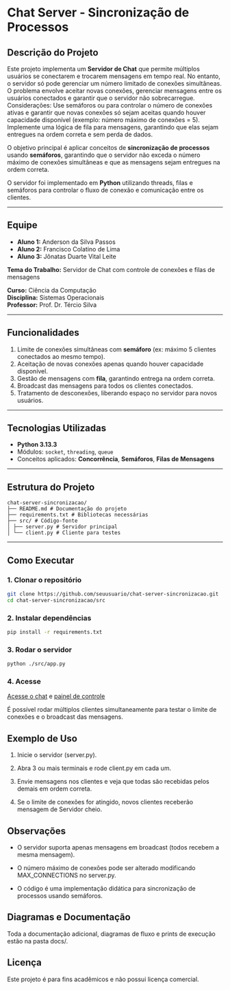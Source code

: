 # Chat Server - Sincronização de Processos

## Descrição do Projeto
Este projeto implementa um **Servidor de Chat** que permite múltiplos usuários se conectarem e trocarem mensagens em tempo real. No entanto, o servidor só pode gerenciar um número limitado de conexões simultâneas. O problema envolve aceitar novas conexões, gerenciar mensagens entre os usuários conectados e garantir que o servidor não sobrecarregue. Considerações: Use semáforos ou para controlar o número de conexões ativas e garantir que novas conexões só sejam aceitas quando houver capacidade disponível (exemplo: número máximo de conexões = 5). Implemente uma lógica de fila para mensagens, garantindo que elas sejam entregues na ordem correta e sem perda de dados.

O objetivo principal é aplicar conceitos de **sincronização de processos** usando **semáforos**, garantindo que o servidor não exceda o número máximo de conexões simultâneas e que as mensagens sejam entregues na ordem correta.

O servidor foi implementado em **Python** utilizando threads, filas e semáforos para controlar o fluxo de conexão e comunicação entre os clientes.

---

## Equipe
- **Aluno 1:** Anderson da Silva Passos  
- **Aluno 2:** Francisco Colatino de Lima
- **Aluno 3:** Jônatas Duarte Vital Leite

**Tema do Trabalho:** Servidor de Chat com controle de conexões e filas de mensagens  

**Curso:** Ciência da Computação  
**Disciplina:** Sistemas Operacionais  
**Professor:** Prof. Dr. Tércio Silva   

---

## Funcionalidades
1. Limite de conexões simultâneas com **semáforo** (ex: máximo 5 clientes conectados ao mesmo tempo).  
2. Aceitação de novas conexões apenas quando houver capacidade disponível.  
3. Gestão de mensagens com **fila**, garantindo entrega na ordem correta.  
4. Broadcast das mensagens para todos os clientes conectados.  
5. Tratamento de desconexões, liberando espaço no servidor para novos usuários.

---

## Tecnologias Utilizadas
- **Python 3.13.3**  
- Módulos: `socket`, `threading`, `queue`  
- Conceitos aplicados: **Concorrência**, **Semáforos**, **Filas de Mensagens**

---

## Estrutura do Projeto

````
chat-server-sincronizacao/
├── README.md # Documentação do projeto
├── requirements.txt # Bibliotecas necessárias
├── src/ # Código-fonte
│ ├── server.py # Servidor principal
│ └── client.py # Cliente para testes
````

---

## Como Executar

### 1. Clonar o repositório
```bash
git clone https://github.com/seuusuario/chat-server-sincronizacao.git
cd chat-server-sincronizacao/src
```

### 2. Instalar dependências
```bash
pip install -r requirements.txt
```

### 3. Rodar o servidor
```bash
python ./src/app.py
```

### 4. Acesse
<a href="http://127.0.0.1:5000/">Acesse o chat</a> e <a href="http://127.0.0.1:5000/admin">painel de controle</a>

É possível rodar múltiplos clientes simultaneamente para testar o limite de conexões e o broadcast das mensagens.

## Exemplo de Uso

1. Inicie o servidor (server.py).

2. Abra 3 ou mais terminais e rode client.py em cada um.

3. Envie mensagens nos clientes e veja que todas são recebidas pelos demais em ordem correta.

4. Se o limite de conexões for atingido, novos clientes receberão mensagem de Servidor cheio.

## Observações

- O servidor suporta apenas mensagens em broadcast (todos recebem a mesma mensagem).

- O número máximo de conexões pode ser alterado modificando MAX_CONNECTIONS no server.py.

- O código é uma implementação didática para sincronização de processos usando semáforos.

## Diagramas e Documentação

Toda a documentação adicional, diagramas de fluxo e prints de execução estão na pasta docs/.

## Licença

Este projeto é para fins acadêmicos e não possui licença comercial.